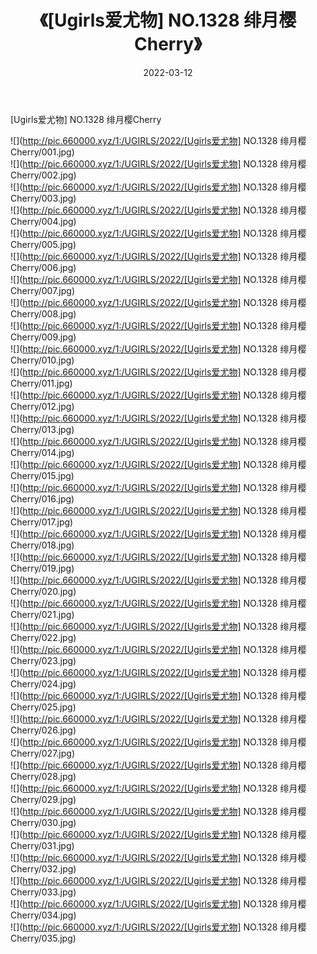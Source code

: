 ﻿---
layout: post
title:  《[Ugirls爱尤物] NO.1328 绯月樱Cherry》
date:   2022-03-12
img: http://pic.660000.xyz/1:/UGIRLS/2022/[Ugirls爱尤物] NO.1328 绯月樱Cherry/000.jpg
categories: [美女, 清纯, 唯美]
---

[Ugirls爱尤物] NO.1328 绯月樱Cherry

 ![](http://pic.660000.xyz/1:/UGIRLS/2022/[Ugirls爱尤物] NO.1328 绯月樱Cherry/001.jpg) <br>![](http://pic.660000.xyz/1:/UGIRLS/2022/[Ugirls爱尤物] NO.1328 绯月樱Cherry/002.jpg) <br>![](http://pic.660000.xyz/1:/UGIRLS/2022/[Ugirls爱尤物] NO.1328 绯月樱Cherry/003.jpg) <br>![](http://pic.660000.xyz/1:/UGIRLS/2022/[Ugirls爱尤物] NO.1328 绯月樱Cherry/004.jpg) <br>![](http://pic.660000.xyz/1:/UGIRLS/2022/[Ugirls爱尤物] NO.1328 绯月樱Cherry/005.jpg) <br>![](http://pic.660000.xyz/1:/UGIRLS/2022/[Ugirls爱尤物] NO.1328 绯月樱Cherry/006.jpg) <br>![](http://pic.660000.xyz/1:/UGIRLS/2022/[Ugirls爱尤物] NO.1328 绯月樱Cherry/007.jpg) <br>![](http://pic.660000.xyz/1:/UGIRLS/2022/[Ugirls爱尤物] NO.1328 绯月樱Cherry/008.jpg) <br>![](http://pic.660000.xyz/1:/UGIRLS/2022/[Ugirls爱尤物] NO.1328 绯月樱Cherry/009.jpg) <br>![](http://pic.660000.xyz/1:/UGIRLS/2022/[Ugirls爱尤物] NO.1328 绯月樱Cherry/010.jpg) <br>![](http://pic.660000.xyz/1:/UGIRLS/2022/[Ugirls爱尤物] NO.1328 绯月樱Cherry/011.jpg) <br>![](http://pic.660000.xyz/1:/UGIRLS/2022/[Ugirls爱尤物] NO.1328 绯月樱Cherry/012.jpg) <br>![](http://pic.660000.xyz/1:/UGIRLS/2022/[Ugirls爱尤物] NO.1328 绯月樱Cherry/013.jpg) <br>![](http://pic.660000.xyz/1:/UGIRLS/2022/[Ugirls爱尤物] NO.1328 绯月樱Cherry/014.jpg) <br>![](http://pic.660000.xyz/1:/UGIRLS/2022/[Ugirls爱尤物] NO.1328 绯月樱Cherry/015.jpg) <br>![](http://pic.660000.xyz/1:/UGIRLS/2022/[Ugirls爱尤物] NO.1328 绯月樱Cherry/016.jpg) <br>![](http://pic.660000.xyz/1:/UGIRLS/2022/[Ugirls爱尤物] NO.1328 绯月樱Cherry/017.jpg) <br>![](http://pic.660000.xyz/1:/UGIRLS/2022/[Ugirls爱尤物] NO.1328 绯月樱Cherry/018.jpg) <br>![](http://pic.660000.xyz/1:/UGIRLS/2022/[Ugirls爱尤物] NO.1328 绯月樱Cherry/019.jpg) <br>![](http://pic.660000.xyz/1:/UGIRLS/2022/[Ugirls爱尤物] NO.1328 绯月樱Cherry/020.jpg) <br>![](http://pic.660000.xyz/1:/UGIRLS/2022/[Ugirls爱尤物] NO.1328 绯月樱Cherry/021.jpg) <br>![](http://pic.660000.xyz/1:/UGIRLS/2022/[Ugirls爱尤物] NO.1328 绯月樱Cherry/022.jpg) <br>![](http://pic.660000.xyz/1:/UGIRLS/2022/[Ugirls爱尤物] NO.1328 绯月樱Cherry/023.jpg) <br>![](http://pic.660000.xyz/1:/UGIRLS/2022/[Ugirls爱尤物] NO.1328 绯月樱Cherry/024.jpg) <br>![](http://pic.660000.xyz/1:/UGIRLS/2022/[Ugirls爱尤物] NO.1328 绯月樱Cherry/025.jpg) <br>![](http://pic.660000.xyz/1:/UGIRLS/2022/[Ugirls爱尤物] NO.1328 绯月樱Cherry/026.jpg) <br>![](http://pic.660000.xyz/1:/UGIRLS/2022/[Ugirls爱尤物] NO.1328 绯月樱Cherry/027.jpg) <br>![](http://pic.660000.xyz/1:/UGIRLS/2022/[Ugirls爱尤物] NO.1328 绯月樱Cherry/028.jpg) <br>![](http://pic.660000.xyz/1:/UGIRLS/2022/[Ugirls爱尤物] NO.1328 绯月樱Cherry/029.jpg) <br>![](http://pic.660000.xyz/1:/UGIRLS/2022/[Ugirls爱尤物] NO.1328 绯月樱Cherry/030.jpg) <br>![](http://pic.660000.xyz/1:/UGIRLS/2022/[Ugirls爱尤物] NO.1328 绯月樱Cherry/031.jpg) <br>![](http://pic.660000.xyz/1:/UGIRLS/2022/[Ugirls爱尤物] NO.1328 绯月樱Cherry/032.jpg) <br>![](http://pic.660000.xyz/1:/UGIRLS/2022/[Ugirls爱尤物] NO.1328 绯月樱Cherry/033.jpg) <br>![](http://pic.660000.xyz/1:/UGIRLS/2022/[Ugirls爱尤物] NO.1328 绯月樱Cherry/034.jpg) <br>![](http://pic.660000.xyz/1:/UGIRLS/2022/[Ugirls爱尤物] NO.1328 绯月樱Cherry/035.jpg) <br>